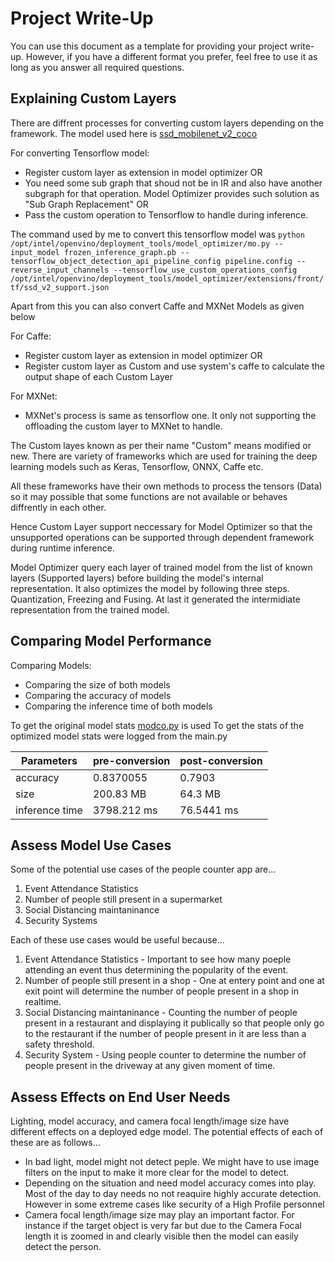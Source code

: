 # Project Write-Up

You can use this document as a template for providing your project write-up. However, if you
have a different format you prefer, feel free to use it as long as you answer all required
questions.

## Explaining Custom Layers

There are diffrent processes for converting custom layers depending on the framework.
The model used here is [ssd_mobilenet_v2_coco](http://download.tensorflow.org/models/object_detection/ssd_mobilenet_v2_coco_2018_03_29.tar.gz)

For converting Tensorflow model:

- Register custom layer as extension in model optimizer OR
- You need some sub graph that shoud not be in IR and also have another subgraph for that operation. Model Optimizer provides such solution as "Sub Graph Replacement" OR
- Pass the custom operation to Tensorflow to handle during inference.

The command used by me to convert this tensorflow model was `python /opt/intel/openvino/deployment_tools/model_optimizer/mo.py --input_model frozen_inference_graph.pb --tensorflow_object_detection_api_pipeline_config pipeline.config --reverse_input_channels --tensorflow_use_custom_operations_config /opt/intel/openvino/deployment_tools/model_optimizer/extensions/front/tf/ssd_v2_support.json`

Apart from this you can also convert Caffe and MXNet Models as given below

For Caffe:

- Register custom layer as extension in model optimizer OR
- Register custom layer as Custom and use system's caffe to calculate the output shape of each Custom Layer

For MXNet:

- MXNet's process is same as tensorflow one. It only not supporting the offloading the custom layer to MXNet to handle.

The Custom layes known as per their name "Custom" means modified or new. There are variety of frameworks which are used for training the deep learning models such as Keras, Tensorflow, ONNX, Caffe etc.

All these frameworks have their own methods to process the tensors (Data) so it may possible that some functions are not available or behaves diffrently in each other.

Hence Custom Layer support neccessary for Model Optimizer so that the unsupported operations can be supported through dependent framework during runtime inference.

Model Optimizer query each layer of trained model from the list of known layers (Supported layers) before building the model's internal representation. It also optimizes the model by following three steps. Quantization, Freezing and Fusing. At last it generated the intermidiate representation from the trained model.

## Comparing Model Performance

Comparing Models:

- Comparing the size of both models
- Comparing the accuracy of models
- Comparing the inference time of both models

To get the original model stats [modco.py](./modco.py) is used
To get the stats of the optimized model stats were logged from the main.py

| Parameters     | pre-conversion | post-conversion |
| -------------- | -------------- | --------------- |
| accuracy       | 0.8370055      | 0.7903          |
| size           | 200.83 MB      | 64.3 MB         |
| inference time | 3798.212 ms    | 76.5441 ms      |

## Assess Model Use Cases

Some of the potential use cases of the people counter app are...

1. Event Attendance Statistics
2. Number of people still present in a supermarket
3. Social Distancing maintaninance
4. Security Systems

Each of these use cases would be useful because...

1. Event Attendance Statistics - Important to see how many poeple attending an event thus determining the popularity of the event.
2. Number of people still present in a shop - One at entery point and one at exit point will determine the number of people present in a shop in realtime.
3. Social Distancing maintaninance - Counting the number of people present in a restaurant and displaying it publically so that people only go to the restaurant if the number of people present in it are less than a safety threshold.
4. Security System - Using people counter to determine the number of people present in the driveway at any given moment of time.

## Assess Effects on End User Needs

Lighting, model accuracy, and camera focal length/image size have different effects on a
deployed edge model. The potential effects of each of these are as follows...

- In bad light, model might not detect peple. We might have to use image filters on the input to make it more clear for the model to detect.
- Depending on the situation and need model accuracy comes into play. Most of the day to day needs no not reaquire highly accurate detection. However in some extreme cases like security of a High Profile personnel
- Camera focal length/image size may play an important factor. For instance if the target object is very far but due to the Camera Focal length it is zoomed in and clearly visible then the model can easily detect the person.

